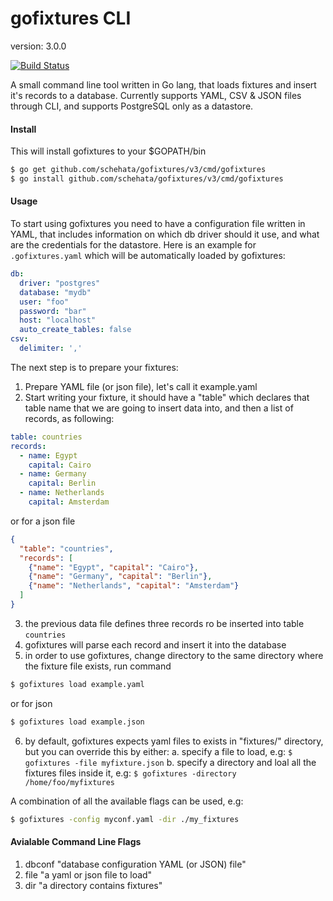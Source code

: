 # gofixtures CLI

version: 3.0.0

[![Build Status](https://travis-ci.org/schehata/gofixtures.svg)](https://travis-ci.org/schehata/gofixtures)

A small command line tool written in Go lang, that loads fixtures
and insert it's records to a database. Currently supports YAML, CSV & JSON files
through CLI, and supports PostgreSQL only as a datastore.

#### Install

This will install gofixtures to your $GOPATH/bin

```bash
$ go get github.com/schehata/gofixtures/v3/cmd/gofixtures
$ go install github.com/schehata/gofixtures/v3/cmd/gofixtures
```

#### Usage

To start using gofixtures you need to have a configuration file written in YAML, that includes information
on which db driver should it use, and what are the credentials for the datastore.
Here is an example for `.gofixtures.yaml` which will be automatically loaded
by gofixtures:

```yaml
db:
  driver: "postgres"
  database: "mydb"
  user: "foo"
  password: "bar"
  host: "localhost"
  auto_create_tables: false
csv:
  delimiter: ','
```

The next step is to prepare your fixtures:

1. Prepare YAML file (or json file), let's call it example.yaml
2. Start writing your fixture, it should have a "table" which declares that table name
that we are going to insert data into, and then a list of records, as following:

```yaml
table: countries
records:
  - name: Egypt
    capital: Cairo
  - name: Germany
    capital: Berlin
  - name: Netherlands
    capital: Amsterdam
```

or for a json file

```json
{
  "table": "countries",
  "records": [
    {"name": "Egypt", "capital": "Cairo"},
    {"name": "Germany", "capital": "Berlin"},
    {"name": "Netherlands", "capital": "Amsterdam"}
  ]
}
```

3. the previous data file defines three records ro be inserted into table `countries`
4. gofixtures will parse each record and insert it into the database
5. in order to use gofixtures, change directory to the same directory where the fixture file exists, run command

```bash
$ gofixtures load example.yaml
```

or for json

```bash
$ gofixtures load example.json
```

6. by default, gofixtures expects yaml files to exists in "fixtures/" directory, but you can override this by either:
	a. specify a file to load, e.g: `$ gofixtures -file myfixture.json`
	b. specify a directory and loal all the fixtures files inside it, e.g: `$ gofixtures -directory /home/foo/myfixtures`

A combination of all the available flags can be used, e.g:

```bash
$ gofixtures -config myconf.yaml -dir ./my_fixtures 
```

#### Avialable Command Line Flags

1. dbconf "database configuration YAML (or JSON) file"
3. file "a yaml or json file to load"
4. dir "a directory contains fixtures"